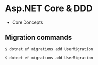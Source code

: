 # Asp.NET Core & DDD

- Core Concepts

## Migration commands

```
$ dotnet ef migrations add UserMigration
```

```
$ dotnet ef migrations add UserMigration
```
